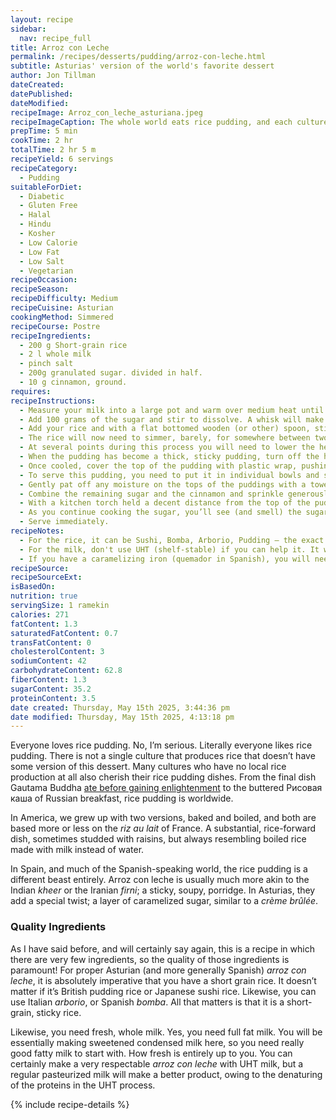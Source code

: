 ```yaml
---
layout: recipe
sidebar:
  nav: recipe_full
title: Arroz con Leche
permalink: /recipes/desserts/pudding/arroz-con-leche.html
subtitle: Asturias' version of the world's favorite dessert
author: Jon Tillman
dateCreated: 
datePublished: 
dateModified: 
recipeImage: Arroz_con_leche_asturiana.jpeg
recipeImageCaption: The whole world eats rice pudding, and each culture puts its own unique spin on it. Learn how to make the unique Asturian arroz con leche.
prepTime: 5 min
cookTime: 2 hr
totalTime: 2 hr 5 m
recipeYield: 6 servings
recipeCategory:
  - Pudding
suitableForDiet:
  - Diabetic
  - Gluten Free
  - Halal
  - Hindu
  - Kosher
  - Low Calorie
  - Low Fat
  - Low Salt
  - Vegetarian
recipeOccasion: 
recipeSeason: 
recipeDifficulty: Medium
recipeCuisine: Asturian
cookingMethod: Simmered
recipeCourse: Postre
recipeIngredients:
  - 200 g Short-grain rice
  - 2 l whole milk
  - pinch salt
  - 200g granulated sugar. divided in half.
  - 10 g cinnamon, ground.
requires: 
recipeInstructions:
  - Measure your milk into a large pot and warm over medium heat until the milk begins to form a skin.
  - Add 100 grams of the sugar and stir to dissolve. A whisk will make short work of this step. Allow the milk to reheat and begin forming a skin again.
  - Add your rice and with a flat bottomed wooden (or other) spoon, stir frequently while the milk comes back up to temperature. If you do not stir often, you will get both clumps of rice that cook together and rice stuck to the bottom of the pot, risking a burnt taste later if you allow them to stay. Be vigilant.
  - The rice will now need to simmer, barely, for somewhere between two and two and one half hours. Every 15 or 20 minutes you need to give it a stir with your wooden spoon, to keep it from sticking.
  - At several points during this process you will need to lower the heat to keep the thickening pudding from sputtering. For instance, on my stove this process begins at “6” and ends at “2” on the dial.
  - When the pudding has become a thick, sticky pudding, turn off the heat, remove the pot to a cold countertop or rack and let cool to room temperature.
  - Once cooled, cover the top of the pudding with plastic wrap, pushing it right down into constant contact with the top of the pudding, to avoid a chewy layer being formed as you cool it further. Transfer the pot to the refrigerator and cool overnight.
  - To serve this pudding, you need to put it in individual bowls and smooth out the top, and then allow them to come up to room temperature. (20-30 minutes before you wish to serve them.)
  - Gently pat off any moisture on the tops of the puddings with a towel.
  - Combine the remaining sugar and the cinnamon and sprinkle generously over the top of the individual pudding. Dump off any excess (perhaps onto the next pudding to be coated).
  - With a kitchen torch held a decent distance from the top of the pudding, slowly rotate around the bowl while moving the torch closer slowly. Keep the torch moving to keep from burning one area. Once it gets closer, you’ll see the sugar start to liquefy and form little droplets on the surface.
  - As you continue cooking the sugar, you’ll see (and smell) the sugar begin to cook and smoke. Keep the flame moving so that it isn’t focused on any one spot for too long. Once you have a nice solid golden glaze on top, stop. You can always add more heat if there’s an underdone spot, but you can’t uncook it, so err on the side of caution.
  - Serve immediately.
recipeNotes:
  - For the rice, it can be Sushi, Bomba, Arborio, Pudding – the exact type is less important. But it must be short-grain.
  - For the milk, don't use UHT (shelf-stable) if you can help it. It will thicken much slower.
  - If you have a caramelizing iron (quemador in Spanish), you will need to heat it prior to the operation, and you will need to move quickly to get several puddings caramelized before the iron cools too much. If you have an electric one (fancy you!) this is, of course, not a problem.
recipeSource: 
recipeSourceExt: 
isBasedOn: 
nutrition: true
servingSize: 1 ramekin
calories: 271
fatContent: 1.3
saturatedFatContent: 0.7
transFatContent: 0
cholesterolContent: 3
sodiumContent: 42
carbohydrateContent: 62.8
fiberContent: 1.3
sugarContent: 35.2
proteinContent: 3.5
date created: Thursday, May 15th 2025, 3:44:36 pm
date modified: Thursday, May 15th 2025, 4:13:18 pm
---
```

Everyone loves rice pudding. No, I’m serious. Literally everyone likes rice pudding. There is not a single culture that produces rice that doesn’t have some version of this dessert. Many cultures who have no local rice production at all also cherish their rice pudding dishes. From the final dish Gautama Buddha [ate before gaining enlightenment](http://www.buddhanet.net/e-learning/buddhism/lifebuddha/15lbud.htm) to the buttered Рисовая каша of Russian breakfast, rice pudding is worldwide.

In America, we grew up with two versions, baked and boiled, and both are based more or less on the _riz au lait_ of France. A substantial, rice-forward dish, sometimes studded with raisins, but always resembling boiled rice made with milk instead of water.

In Spain, and much of the Spanish-speaking world, the rice pudding is a different beast entirely. Arroz con leche is usually much more akin to the Indian *kheer* or the Iranian *firni*; a sticky, soupy, porridge. In Asturias, they add a special twist; a layer of caramelized sugar, similar to a *crème brûlée*.

### Quality Ingredients

As I have said before, and will certainly say again, this is a recipe in which there are very few ingredients, so the quality of those ingredients is paramount! For proper Asturian (and more generally Spanish) _arroz con leche_, it is absolutely imperative that you have a short grain rice. It doesn’t matter if it’s British pudding rice or Japanese sushi rice. Likewise, you can use Italian _arborio_, or Spanish _bomba_. All that matters is that it is a short-grain, sticky rice.

Likewise, you need fresh, whole milk. Yes, you need full fat milk. You will be essentially making sweetened condensed milk here, so you need really good fatty milk to start with. How fresh is entirely up to you. You can certainly make a very respectable _arroz con leche_ with UHT milk, but a regular pasteurized milk will make a better product, owing to the denaturing of the proteins in the UHT process.

{% include recipe-details %}